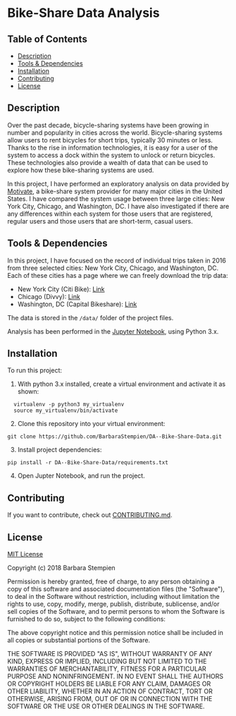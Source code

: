 # Bike-Share Data Analysis

## Table of Contents

* [Description](#description)
* [Tools & Dependencies](#tools)
* [Installation](#installation)
* [Contributing](#contributing)
* [License](#license)

## Description

Over the past decade, bicycle-sharing systems have been growing in number and popularity in cities across the world. Bicycle-sharing systems allow users to rent bicycles for short trips, typically 30 minutes or less. Thanks to the rise in information technologies, it is easy for a user of the system to access a dock within the system to unlock or return bicycles. These technologies also provide a wealth of data that can be used to explore how these bike-sharing systems are used.

In this project, I have performed an exploratory analysis on data provided by [Motivate](https://www.motivateco.com/), a bike-share system provider for many major cities in the United States. I have compared the system usage between three large cities: New York City, Chicago, and Washington, DC. I have also investigated if there are any differences within each system for those users that are registered, regular users and those users that are short-term, casual users.

## Tools & Dependencies

In this project, I have focused on the record of individual trips taken in 2016 from three selected cities: New York City, Chicago, and Washington, DC. Each of these cities has a page where we can freely download the trip data:

* New York City (Citi Bike): [Link](https://www.citibikenyc.com/system-data)
* Chicago (Divvy): [Link](https://www.divvybikes.com/system-data)
* Washington, DC (Capital Bikeshare): [Link](https://www.capitalbikeshare.com/system-data)

The data is stored in the `/data/` folder of the project files.

Analysis has been performed in the [Jupyter Notebook](http://jupyter.org/), using Python 3.x.  

## Installation

To run this project:
  
1. With python 3.x installed, create a virtual environment and activate it as shown:
  
```shell
  virtualenv -p python3 my_virtualenv
  source my_virtualenv/bin/activate
```
2. Clone this repository into your virtual environment:  

```shell
git clone https://github.com/BarbaraStempien/DA--Bike-Share-Data.git
```
3. Install project dependencies:  

```shell
pip install -r DA--Bike-Share-Data/requirements.txt
```
  
4. Open Jupter Notebook, and run the project.

## Contributing

If you want to contribute, check out [CONTRIBUTING.md](CONTRIBUTING.md).

## License

[MIT License](LICENSE)

Copyright (c) 2018 Barbara Stempien

Permission is hereby granted, free of charge, to any person obtaining a copy of this software and associated documentation files (the "Software"), to deal in the Software without restriction, including without limitation the rights to use, copy, modify, merge, publish, distribute, sublicense, and/or sell copies of the Software, and to permit persons to whom the Software is furnished to do so, subject to the following conditions:

The above copyright notice and this permission notice shall be included in all copies or substantial portions of the Software.

THE SOFTWARE IS PROVIDED "AS IS", WITHOUT WARRANTY OF ANY KIND, EXPRESS OR IMPLIED, INCLUDING BUT NOT LIMITED TO THE WARRANTIES OF MERCHANTABILITY, FITNESS FOR A PARTICULAR PURPOSE AND NONINFRINGEMENT. IN NO EVENT SHALL THE AUTHORS OR COPYRIGHT HOLDERS BE LIABLE FOR ANY CLAIM, DAMAGES OR OTHER LIABILITY, WHETHER IN AN ACTION OF CONTRACT, TORT OR OTHERWISE, ARISING FROM, OUT OF OR IN CONNECTION WITH THE SOFTWARE OR THE USE OR OTHER DEALINGS IN THE SOFTWARE.
